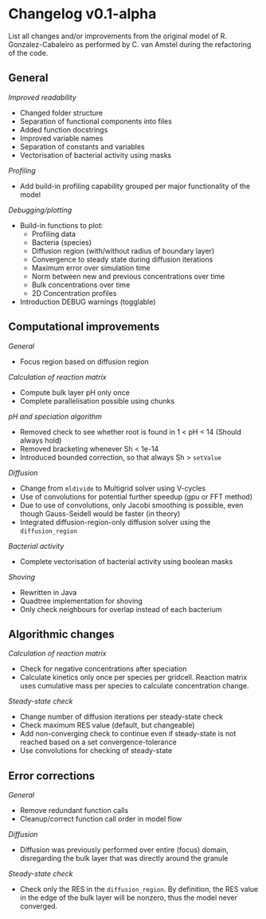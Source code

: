 # Changelog v0.1-alpha
List all changes and/or improvements from the original model of R. Gonzalez-Cabaleiro as performed by C. van Amstel during the refactoring of the code.


## General
*Improved readability*
- Changed folder structure
- Separation of functional components into files
- Added function docstrings
- Improved variable names
- Separation of constants and variables
- Vectorisation of bacterial activity using masks

*Profiling*
- Add build-in profiling capability grouped per major functionality of the model

*Debugging/plotting*
- Build-in functions to plot:
    - Profiling data
    - Bacteria (species)
    - Diffusion region (with/without radius of boundary layer)
    - Convergence to steady state during diffusion iterations
    - Maximum error over simulation time
    - Norm between new and previous concentrations over time
    - Bulk concentrations over time
    - 2D Concentration profiles
- Introduction DEBUG warnings (togglable)



## Computational improvements
*General*
- Focus region based on diffusion region

*Calculation of reaction matrix*
- Compute bulk layer pH only once
- Complete parallelisation possible using chunks

*pH and speciation algorithm*
- Removed check to see whether root is found in 1 < pH < 14 (Should always hold)
- Removed bracketing whenever Sh < 1e-14
- Introduced bounded correction, so that always Sh > `setValue`

*Diffusion*
- Change from `mldivide` to Multigrid solver using V-cycles
- Use of convolutions for potential further speedup (gpu or FFT method)
- Due to use of convolutions, only Jacobi smoothing is possible, even though Gauss-Seidell would be faster (in theory)
- Integrated diffusion-region-only diffusion solver using the `diffusion_region`

*Bacterial activity*
- Complete vectorisation of bacterial activity using boolean masks

*Shoving*
- Rewritten in Java
- Quadtree implementation for shoving
- Only check neighbours for overlap instead of each bacterium


## Algorithmic changes
*Calculation of reaction matrix*
- Check for negative concentrations after speciation
- Calculate kinetics only once per species per gridcell. Reaction matrix uses cumulative mass per species to calculate concentration change.

*Steady-state check*
- Change number of diffusion iterations per steady-state check
- Check maximum RES value (default, but changeable)
- Add non-converging check to continue even if steady-state is not reached based on a set convergence-tolerance
- Use convolutions for checking of steady-state


## Error corrections
*General*
- Remove redundant function calls
- Cleanup/correct function call order in model flow

*Diffusion*
- Diffusion was previously performed over entire (focus) domain, disregarding the bulk layer that was directly around the granule

*Steady-state check*
- Check only the RES in the `diffusion_region`. By definition, the RES value in the edge of the bulk layer will be nonzero, thus the model never converged.
